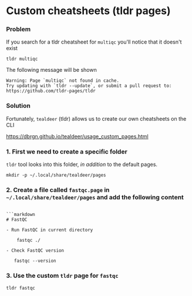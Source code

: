 # Custom cheatsheets (tldr pages)

### Problem

If you search for a tldr cheatsheet for `multiqc` you'll notice that it doesn't exist

```
tldr multiqc
```

The following message will be shown

```
Warning: Page `multiqc` not found in cache.
Try updating with `tldr --update`, or submit a pull request to:
https://github.com/tldr-pages/tldr
```

### Solution


Fortunately, `tealdeer` (tldr) allows us to create our own cheatsheets on the CLI

https://dbrgn.github.io/tealdeer/usage_custom_pages.html

### 1. First we need to create a specific folder

`tldr` tool looks into this folder, _in addition_ to the default pages.

```
mkdir -p ~/.local/share/tealdeer/pages 
```

### 2. Create a file called `fastqc.page` in  `~/.local/share/tealdeer/pages`  and add the following content
```

```markdown
# FastQC

- Run FastQC in current directory

    fastqc ./

- Check FastQC version

   fastqc --version
```

### 3. Use the custom `tldr` page for `fastqc`

```
tldr fastqc
```
